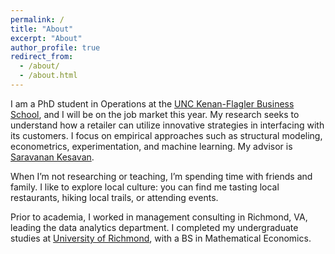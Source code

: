```yaml
---
permalink: /
title: "About"
excerpt: "About"
author_profile: true
redirect_from: 
  - /about/
  - /about.html
---
```


I am a PhD student in Operations at the [UNC Kenan-Flagler Business School](https://www.kenan-flagler.unc.edu), and I will be on the job market this year. My research seeks to understand how a retailer can utilize innovative strategies in interfacing with its customers. I focus on empirical approaches such as structural modeling, econometrics, experimentation, and machine learning. My advisor is [Saravanan Kesavan](https://www.kenan-flagler.unc.edu/faculty/directory/saravanan-kesavan/).

When I’m not researching or teaching, I’m spending time with friends and family. I like to explore local culture: you can find me tasting local restaurants, hiking local trails, or attending events.

Prior to academia, I worked in management consulting in Richmond, VA, leading the data analytics department. I completed my undergraduate studies at [University of Richmond](https://www.richmond.edu/), with a BS in Mathematical Economics.


